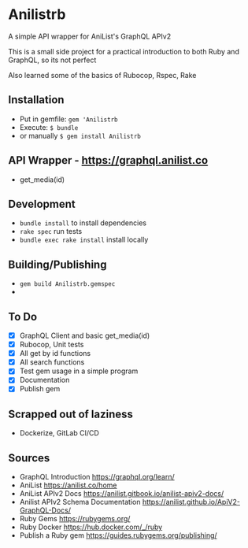 # Anilistrb

A simple API wrapper for AniList's GraphQL APIv2

This is a small side project for a practical introduction to both Ruby and GraphQL,
so its not perfect

Also learned some of the basics of Rubocop, Rspec, Rake


## Installation
* Put in gemfile: ```gem 'Anilistrb```
* Execute: ```$ bundle```
* or manually ```$ gem install Anilistrb```


## API Wrapper - https://graphql.anilist.co
* get_media(id)


## Development
* ```bundle install``` to install dependencies
* ```rake spec``` run tests
* ```bundle exec rake install``` install locally 

## Building/Publishing
* ```gem build Anilistrb.gemspec```
* 

## To Do
- [x] GraphQL Client and basic get_media(id)
- [x] Rubocop, Unit tests
- [x] All get by id functions
- [x] All search functions
- [x] Test gem usage in a simple program
- [x] Documentation
- [x] Publish gem

## Scrapped out of laziness
* Dockerize, GitLab CI/CD


## Sources
* GraphQL Introduction https://graphql.org/learn/
* AniList https://anilist.co/home
* AniList APIv2 Docs https://anilist.gitbook.io/anilist-apiv2-docs/
* Anilist APIv2 Schema Documentation https://anilist.github.io/ApiV2-GraphQL-Docs/
* Ruby Gems https://rubygems.org/
* Ruby Docker https://hub.docker.com/_/ruby
* Publish a Ruby gem https://guides.rubygems.org/publishing/
